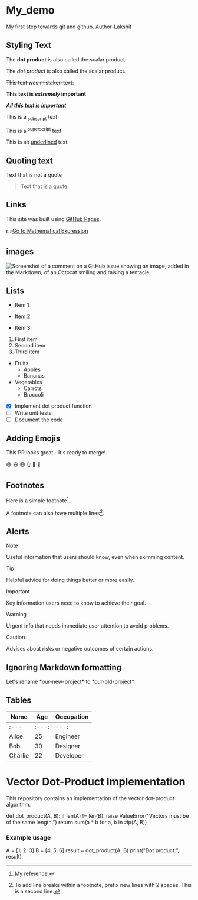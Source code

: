 # My_demo
My first step towards git and github.
Author-Lakshit 

## Styling Text
 
The **dot product** is also called the scalar product.

The _dot product_ is also called the scalar product.

~~This text was mistaken text.~~

**This text is _extremely_ important**

***All this text is important***

This is a <sub>subscript</sub> text

This is a <sup>superscript</sup> text

This is an <ins>underlined</ins> text

## Quoting text

Text that is not a quote

> Text that is a quote

## Links

This site was built using [GitHub Pages](https://pages.github.com/).


:point_right:[Go to Mathematical Expression](#mathematical-expression)


## images

![Screenshot of a comment on a GitHub issue showing an image, added in the Markdown, of an Octocat smiling and raising a tentacle.](https://myoctocat.com/assets/images/base-octocat.svg)

## Lists

* Item 1
+ Item 2
- Item 3

1. First item
2. Second item
3. Third item

- Fruits
  - Apples
  - Bananas
- Vegetables
  - Carrots
  - Broccoli

- [x] Implement dot product function
- [ ] Write unit tests
- [ ] Document the code

## Adding Emojis

This PR looks great - it's ready to merge! 

:smile:
:laughing:
:sweat_smile:
:point_up_2:
:leg:
:brain:

## Footnotes

Here is a simple footnote[^1].

A footnote can also have multiple lines[^2].

[^1]: My reference.
[^2]: To add line breaks within a footnote, prefix new lines with 2 spaces.
This is a second line.

## Alerts

> [!NOTE]
> Useful information that users should know, even when skimming content.

> [!TIP]
> Helpful advice for doing things better or more easily.

> [!IMPORTANT]
> Key information users need to know to achieve their goal.

> [!WARNING]
> Urgent info that needs immediate user attention to avoid problems.

> [!CAUTION]
> Advises about risks or negative outcomes of certain actions.

## Ignoring Markdown formatting

Let's rename \*our-new-project\* to \*our-old-project\*.

## Tables

| Name     | Age | Occupation  |
|----------|-----|-------------|
| :---         |     :---:      |          ---: |
| Alice    | 25  | Engineer    |
| Bob      | 30  | Designer    |
| Charlie  | 22  | Developer   |




# Vector Dot-Product Implementation

This repository contains an implementation of the vector dot-product algorithm.

def dot_product(A, B):
    if len(A) != len(B):
    <!-- This content will not appear in the rendered Markdown -->
        raise ValueError("Vectors must be of the same length.")
    return sum(a * b for a, b in zip(A, B))

### Example usage
A = [1, 2, 3]
B = [4, 5, 6]
result = dot_product(A, B)
print("Dot product:", result)

